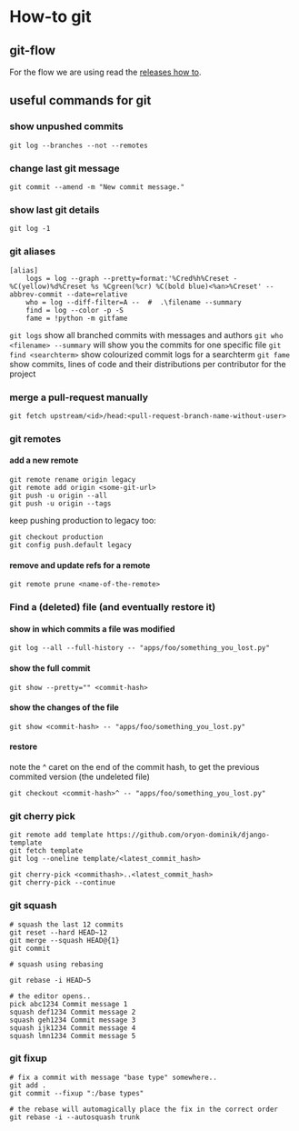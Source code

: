 # How-to git

## git-flow

For the flow we are using read the [releases how to](../releases.md).

## useful commands for git

### show unpushed commits

```
git log --branches --not --remotes
```


### change last git message

```
git commit --amend -m "New commit message."
```


### show last git details

```
git log -1
```


### git aliases

```
[alias]
    logs = log --graph --pretty=format:'%Cred%h%Creset -%C(yellow)%d%Creset %s %Cgreen(%cr) %C(bold blue)<%an>%Creset' --abbrev-commit --date=relative
    who = log --diff-filter=A --  #  .\filename --summary
    find = log --color -p -S
    fame = !python -m gitfame
```

`git logs`  show all branched commits with messages and authors
`git who <filename> --summary` will show you the commits for one specific file
`git find <searchterm>` show colourized commit logs for a searchterm
`git fame` show commits, lines of code and their distributions per contributor for the project


### merge a pull-request manually

```
git fetch upstream/<id>/head:<pull-request-branch-name-without-user>
```


### git remotes

#### add a new remote

```
git remote rename origin legacy
git remote add origin <some-git-url>
git push -u origin --all
git push -u origin --tags
```

keep pushing production to legacy too:

```
git checkout production
git config push.default legacy
```


#### remove and update refs for a remote

```
git remote prune <name-of-the-remote>
```


### Find a (deleted) file (and eventually restore it)

#### show in which commits a file was modified

```
git log --all --full-history -- "apps/foo/something_you_lost.py"
```

#### show the full commit

```
git show --pretty="" <commit-hash>
```

#### show the changes of the file

```
git show <commit-hash> -- "apps/foo/something_you_lost.py"
```

#### restore

note the ^ caret on the end of the commit hash, to get the previous commited version (the undeleted file)

```
git checkout <commit-hash>^ -- "apps/foo/something_you_lost.py"
```


### git cherry pick

```
git remote add template https://github.com/oryon-dominik/django-template
git fetch template
git log --oneline template/<latest_commit_hash>
	
git cherry-pick <commithash>..<latest_commit_hash>
git cherry-pick --continue
```


### git squash

```
# squash the last 12 commits
git reset --hard HEAD~12
git merge --squash HEAD@{1}
git commit
```

```
# squash using rebasing

git rebase -i HEAD~5

# the editor opens..
pick abc1234 Commit message 1
squash def1234 Commit message 2
squash geh1234 Commit message 3
squash ijk1234 Commit message 4
squash lmn1234 Commit message 5

```


### git fixup

```
# fix a commit with message "base type" somewhere..
git add .
git commit --fixup ":/base types"

# the rebase will automagically place the fix in the correct order
git rebase -i --autosquash trunk

```

